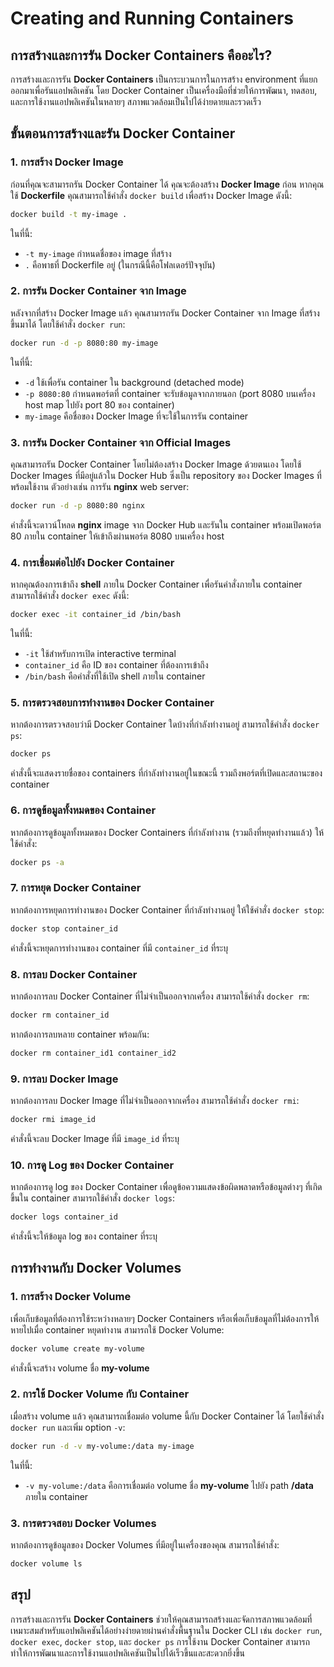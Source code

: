 # Creating and Running Containers

## การสร้างและการรัน Docker Containers คืออะไร?

การสร้างและการรัน **Docker Containers** เป็นกระบวนการในการสร้าง environment ที่แยกออกมาเพื่อรันแอปพลิเคชัน โดย Docker Container เป็นเครื่องมือที่ช่วยให้การพัฒนา, ทดสอบ, และการใช้งานแอปพลิเคชันในหลายๆ สภาพแวดล้อมเป็นไปได้ง่ายดายและรวดเร็ว

## ขั้นตอนการสร้างและรัน Docker Container

### 1. การสร้าง Docker Image
ก่อนที่คุณจะสามารถรัน Docker Container ได้ คุณจะต้องสร้าง **Docker Image** ก่อน หากคุณใช้ **Dockerfile** คุณสามารถใช้คำสั่ง `docker build` เพื่อสร้าง Docker Image ดังนี้:
```bash
docker build -t my-image .
```
ในที่นี้:
- `-t my-image` กำหนดชื่อของ image ที่สร้าง
- `.` คือพาธที่ Dockerfile อยู่ (ในกรณีนี้คือโฟลเดอร์ปัจจุบัน)

### 2. การรัน Docker Container จาก Image
หลังจากที่สร้าง Docker Image แล้ว คุณสามารถรัน Docker Container จาก Image ที่สร้างขึ้นมาได้ โดยใช้คำสั่ง `docker run`:
```bash
docker run -d -p 8080:80 my-image
```
ในที่นี้:
- `-d` ใช้เพื่อรัน container ใน background (detached mode)
- `-p 8080:80` กำหนดพอร์ตที่ container จะรับข้อมูลจากภายนอก (port 8080 บนเครื่อง host map ไปยัง port 80 ของ container)
- `my-image` คือชื่อของ Docker Image ที่จะใช้ในการรัน container

### 3. การรัน Docker Container จาก Official Images
คุณสามารถรัน Docker Container โดยไม่ต้องสร้าง Docker Image ด้วยตนเอง โดยใช้ Docker Images ที่มีอยู่แล้วใน Docker Hub ซึ่งเป็น repository ของ Docker Images ที่พร้อมใช้งาน ตัวอย่างเช่น การรัน **nginx** web server:
```bash
docker run -d -p 8080:80 nginx
```
คำสั่งนี้จะดาวน์โหลด **nginx** image จาก Docker Hub และรันใน container พร้อมเปิดพอร์ต 80 ภายใน container ให้เข้าถึงผ่านพอร์ต 8080 บนเครื่อง host

### 4. การเชื่อมต่อไปยัง Docker Container
หากคุณต้องการเข้าถึง **shell** ภายใน Docker Container เพื่อรันคำสั่งภายใน container สามารถใช้คำสั่ง `docker exec` ดังนี้:
```bash
docker exec -it container_id /bin/bash
```
ในที่นี้:
- `-it` ใช้สำหรับการเปิด interactive terminal
- `container_id` คือ ID ของ container ที่ต้องการเข้าถึง
- `/bin/bash` คือคำสั่งที่ใช้เปิด shell ภายใน container

### 5. การตรวจสอบการทำงานของ Docker Container
หากต้องการตรวจสอบว่ามี Docker Container ใดบ้างที่กำลังทำงานอยู่ สามารถใช้คำสั่ง `docker ps`:
```bash
docker ps
```
คำสั่งนี้จะแสดงรายชื่อของ containers ที่กำลังทำงานอยู่ในขณะนี้ รวมถึงพอร์ตที่เปิดและสถานะของ container

### 6. การดูข้อมูลทั้งหมดของ Container
หากต้องการดูข้อมูลทั้งหมดของ Docker Containers ที่กำลังทำงาน (รวมถึงที่หยุดทำงานแล้ว) ให้ใช้คำสั่ง:
```bash
docker ps -a
```

### 7. การหยุด Docker Container
หากต้องการหยุดการทำงานของ Docker Container ที่กำลังทำงานอยู่ ให้ใช้คำสั่ง `docker stop`:
```bash
docker stop container_id
```
คำสั่งนี้จะหยุดการทำงานของ container ที่มี `container_id` ที่ระบุ

### 8. การลบ Docker Container
หากต้องการลบ Docker Container ที่ไม่จำเป็นออกจากเครื่อง สามารถใช้คำสั่ง `docker rm`:
```bash
docker rm container_id
```
หากต้องการลบหลาย container พร้อมกัน:
```bash
docker rm container_id1 container_id2
```

### 9. การลบ Docker Image
หากต้องการลบ Docker Image ที่ไม่จำเป็นออกจากเครื่อง สามารถใช้คำสั่ง `docker rmi`:
```bash
docker rmi image_id
```
คำสั่งนี้จะลบ Docker Image ที่มี `image_id` ที่ระบุ

### 10. การดู Log ของ Docker Container
หากต้องการดู log ของ Docker Container เพื่อดูข้อความแสดงข้อผิดพลาดหรือข้อมูลต่างๆ ที่เกิดขึ้นใน container สามารถใช้คำสั่ง `docker logs`:
```bash
docker logs container_id
```
คำสั่งนี้จะให้ข้อมูล log ของ container ที่ระบุ

## การทำงานกับ Docker Volumes

### 1. การสร้าง Docker Volume
เพื่อเก็บข้อมูลที่ต้องการใช้ระหว่างหลายๆ Docker Containers หรือเพื่อเก็บข้อมูลที่ไม่ต้องการให้หายไปเมื่อ container หยุดทำงาน สามารถใช้ Docker Volume:
```bash
docker volume create my-volume
```
คำสั่งนี้จะสร้าง volume ชื่อ **my-volume**

### 2. การใช้ Docker Volume กับ Container
เมื่อสร้าง volume แล้ว คุณสามารถเชื่อมต่อ volume นี้กับ Docker Container ได้ โดยใช้คำสั่ง `docker run` และเพิ่ม option `-v`:
```bash
docker run -d -v my-volume:/data my-image
```
ในที่นี้:
- `-v my-volume:/data` คือการเชื่อมต่อ volume ชื่อ **my-volume** ไปยัง path **/data** ภายใน container

### 3. การตรวจสอบ Docker Volumes
หากต้องการดูข้อมูลของ Docker Volumes ที่มีอยู่ในเครื่องของคุณ สามารถใช้คำสั่ง:
```bash
docker volume ls
```

## สรุป

การสร้างและการรัน **Docker Containers** ช่วยให้คุณสามารถสร้างและจัดการสภาพแวดล้อมที่เหมาะสมสำหรับแอปพลิเคชันได้อย่างง่ายดายผ่านคำสั่งพื้นฐานใน Docker CLI เช่น `docker run`, `docker exec`, `docker stop`, และ `docker ps` การใช้งาน Docker Container สามารถทำให้การพัฒนาและการใช้งานแอปพลิเคชันเป็นไปได้เร็วขึ้นและสะดวกยิ่งขึ้น